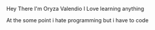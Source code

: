 Hey There I'm Oryza Valendio
I Love learning anything

At the some point i hate programming but i have to code
